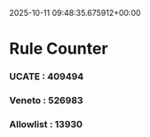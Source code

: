 2025-10-11 09:48:35.675912+00:00
# Rule Counter 
 ### UCATE : 409494

 ### Veneto : 526983

 ### Allowlist : 13930